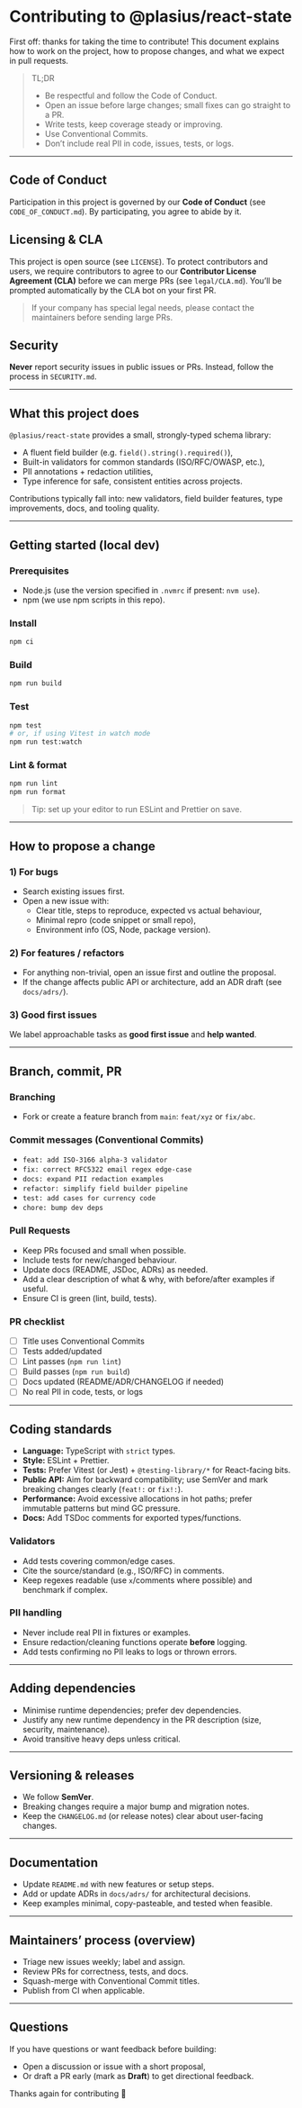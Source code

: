 # Contributing to @plasius/react-state

First off: thanks for taking the time to contribute!
This document explains how to work on the project, how to propose changes, and what we expect in pull requests.

> TL;DR
>
> - Be respectful and follow the Code of Conduct.
> - Open an issue before large changes; small fixes can go straight to a PR.
> - Write tests, keep coverage steady or improving.
> - Use Conventional Commits.
> - Don’t include real PII in code, issues, tests, or logs.

---

## Code of Conduct

Participation in this project is governed by our **Code of Conduct** (see `CODE_OF_CONDUCT.md`). By participating, you agree to abide by it.

## Licensing & CLA

This project is open source (see `LICENSE`). To protect contributors and users, we require contributors to agree to our **Contributor License Agreement (CLA)** before we can merge PRs (see `legal/CLA.md`). You’ll be prompted automatically by the CLA bot on your first PR.

> If your company has special legal needs, please contact the maintainers before sending large PRs.

## Security

**Never** report security issues in public issues or PRs. Instead, follow the process in `SECURITY.md`.

---

## What this project does

`@plasius/react-state` provides a small, strongly-typed schema library:

- A fluent field builder (e.g. `field().string().required()`),
- Built-in validators for common standards (ISO/RFC/OWASP, etc.),
- PII annotations + redaction utilities,
- Type inference for safe, consistent entities across projects.

Contributions typically fall into: new validators, field builder features, type improvements, docs, and tooling quality.

---

## Getting started (local dev)

### Prerequisites

- Node.js (use the version specified in `.nvmrc` if present: `nvm use`).
- npm (we use npm scripts in this repo).

### Install

```bash
npm ci
```

### Build

```bash
npm run build
```

### Test

```bash
npm test
# or, if using Vitest in watch mode
npm run test:watch
```

### Lint & format

```bash
npm run lint
npm run format
```

> Tip: set up your editor to run ESLint and Prettier on save.

---

## How to propose a change

### 1) For bugs

- Search existing issues first.
- Open a new issue with:
  - Clear title, steps to reproduce, expected vs actual behaviour,
  - Minimal repro (code snippet or small repo),
  - Environment info (OS, Node, package version).

### 2) For features / refactors

- For anything non-trivial, open an issue first and outline the proposal.
- If the change affects public API or architecture, add an ADR draft (see `docs/adrs/`).

### 3) Good first issues

We label approachable tasks as **good first issue** and **help wanted**.

---

## Branch, commit, PR

### Branching

- Fork or create a feature branch from `main`: `feat/xyz` or `fix/abc`.

### **Commit messages** (Conventional Commits)

- `feat: add ISO-3166 alpha-3 validator`
- `fix: correct RFC5322 email regex edge-case`
- `docs: expand PII redaction examples`
- `refactor: simplify field builder pipeline`
- `test: add cases for currency code`
- `chore: bump dev deps`

### **Pull Requests**

- Keep PRs focused and small when possible.
- Include tests for new/changed behaviour.
- Update docs (README, JSDoc, ADRs) as needed.
- Add a clear description of what & why, with before/after examples if useful.
- Ensure CI is green (lint, build, tests).

### **PR checklist**

- [ ] Title uses Conventional Commits
- [ ] Tests added/updated
- [ ] Lint passes (`npm run lint`)
- [ ] Build passes (`npm run build`)
- [ ] Docs updated (README/ADR/CHANGELOG if needed)
- [ ] No real PII in code, tests, or logs

---

## Coding standards

- **Language:** TypeScript with `strict` types.
- **Style:** ESLint + Prettier.
- **Tests:** Prefer Vitest (or Jest) + `@testing-library/*` for React-facing bits.
- **Public API:** Aim for backward compatibility; use SemVer and mark breaking changes clearly (`feat!:` or `fix!:`).
- **Performance:** Avoid excessive allocations in hot paths; prefer immutable patterns but mind GC pressure.
- **Docs:** Add TSDoc comments for exported types/functions.

### Validators

- Add tests covering common/edge cases.
- Cite the source/standard (e.g., ISO/RFC) in comments.
- Keep regexes readable (use `x`/comments where possible) and benchmark if complex.

### PII handling

- Never include real PII in fixtures or examples.
- Ensure redaction/cleaning functions operate **before** logging.
- Add tests confirming no PII leaks to logs or thrown errors.

---

## Adding dependencies

- Minimise runtime dependencies; prefer dev dependencies.
- Justify any new runtime dependency in the PR description (size, security, maintenance).
- Avoid transitive heavy deps unless critical.

---

## Versioning & releases

- We follow **SemVer**.
- Breaking changes require a major bump and migration notes.
- Keep the `CHANGELOG.md` (or release notes) clear about user-facing changes.

---

## Documentation

- Update `README.md` with new features or setup steps.
- Add or update ADRs in `docs/adrs/` for architectural decisions.
- Keep examples minimal, copy-pasteable, and tested when feasible.

---

## Maintainers’ process (overview)

- Triage new issues weekly; label and assign.
- Review PRs for correctness, tests, and docs.
- Squash-merge with Conventional Commit titles.
- Publish from CI when applicable.

---

## Questions

If you have questions or want feedback before building:

- Open a discussion or issue with a short proposal,
- Or draft a PR early (mark as **Draft**) to get directional feedback.

Thanks again for contributing 💛
